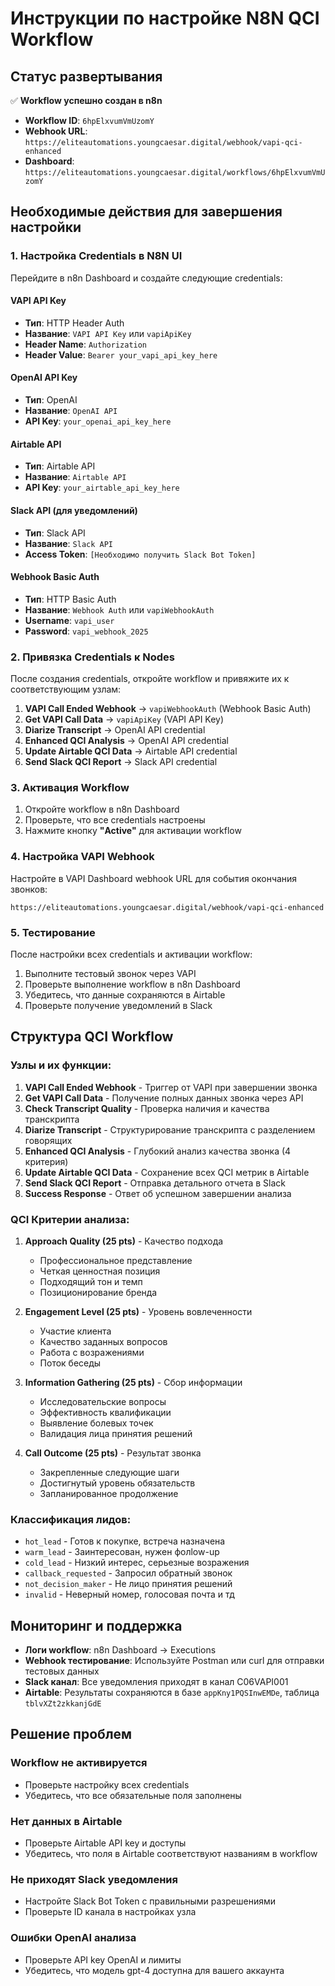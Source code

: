 # Инструкции по настройке N8N QCI Workflow

## Статус развертывания
✅ **Workflow успешно создан в n8n**
- **Workflow ID**: `6hpElxvumVmUzomY`
- **Webhook URL**: `https://eliteautomations.youngcaesar.digital/webhook/vapi-qci-enhanced`
- **Dashboard**: `https://eliteautomations.youngcaesar.digital/workflows/6hpElxvumVmUzomY`

## Необходимые действия для завершения настройки

### 1. Настройка Credentials в N8N UI

Перейдите в n8n Dashboard и создайте следующие credentials:

#### VAPI API Key
- **Тип**: HTTP Header Auth
- **Название**: `VAPI API Key` или `vapiApiKey`
- **Header Name**: `Authorization`
- **Header Value**: `Bearer your_vapi_api_key_here`

#### OpenAI API Key  
- **Тип**: OpenAI
- **Название**: `OpenAI API`
- **API Key**: `your_openai_api_key_here`

#### Airtable API
- **Тип**: Airtable API  
- **Название**: `Airtable API`
- **API Key**: `your_airtable_api_key_here`

#### Slack API (для уведомлений)
- **Тип**: Slack API
- **Название**: `Slack API`
- **Access Token**: `[Необходимо получить Slack Bot Token]`

#### Webhook Basic Auth
- **Тип**: HTTP Basic Auth
- **Название**: `Webhook Auth` или `vapiWebhookAuth`  
- **Username**: `vapi_user`
- **Password**: `vapi_webhook_2025`

### 2. Привязка Credentials к Nodes

После создания credentials, откройте workflow и привяжите их к соответствующим узлам:

1. **VAPI Call Ended Webhook** → `vapiWebhookAuth` (Webhook Basic Auth)
2. **Get VAPI Call Data** → `vapiApiKey` (VAPI API Key)
3. **Diarize Transcript** → OpenAI API credential
4. **Enhanced QCI Analysis** → OpenAI API credential  
5. **Update Airtable QCI Data** → Airtable API credential
6. **Send Slack QCI Report** → Slack API credential

### 3. Активация Workflow

1. Откройте workflow в n8n Dashboard
2. Проверьте, что все credentials настроены
3. Нажмите кнопку **"Active"** для активации workflow

### 4. Настройка VAPI Webhook

Настройте в VAPI Dashboard webhook URL для события окончания звонков:
```
https://eliteautomations.youngcaesar.digital/webhook/vapi-qci-enhanced
```

### 5. Тестирование

После настройки всех credentials и активации workflow:

1. Выполните тестовый звонок через VAPI
2. Проверьте выполнение workflow в n8n Dashboard
3. Убедитесь, что данные сохраняются в Airtable
4. Проверьте получение уведомлений в Slack

## Структура QCI Workflow

### Узлы и их функции:

1. **VAPI Call Ended Webhook** - Триггер от VAPI при завершении звонка
2. **Get VAPI Call Data** - Получение полных данных звонка через API
3. **Check Transcript Quality** - Проверка наличия и качества транскрипта
4. **Diarize Transcript** - Структурирование транскрипта с разделением говорящих  
5. **Enhanced QCI Analysis** - Глубокий анализ качества звонка (4 критерия)
6. **Update Airtable QCI Data** - Сохранение всех QCI метрик в Airtable
7. **Send Slack QCI Report** - Отправка детального отчета в Slack
8. **Success Response** - Ответ об успешном завершении анализа

### QCI Критерии анализа:

1. **Approach Quality (25 pts)** - Качество подхода
   - Профессиональное представление  
   - Четкая ценностная позиция
   - Подходящий тон и темп
   - Позиционирование бренда

2. **Engagement Level (25 pts)** - Уровень вовлеченности
   - Участие клиента
   - Качество заданных вопросов
   - Работа с возражениями
   - Поток беседы

3. **Information Gathering (25 pts)** - Сбор информации
   - Исследовательские вопросы
   - Эффективность квалификации
   - Выявление болевых точек
   - Валидация лица принятия решений

4. **Call Outcome (25 pts)** - Результат звонка
   - Закрепленные следующие шаги
   - Достигнутый уровень обязательств
   - Запланированное продолжение

### Классификация лидов:

- `hot_lead` - Готов к покупке, встреча назначена
- `warm_lead` - Заинтересован, нужен фолlow-up  
- `cold_lead` - Низкий интерес, серьезные возражения
- `callback_requested` - Запросил обратный звонок
- `not_decision_maker` - Не лицо принятия решений
- `invalid` - Неверный номер, голосовая почта и тд

## Мониторинг и поддержка

- **Логи workflow**: n8n Dashboard → Executions
- **Webhook тестирование**: Используйте Postman или curl для отправки тестовых данных
- **Slack канал**: Все уведомления приходят в канал C06VAPI001
- **Airtable**: Результаты сохраняются в базе `appKny1PQSInwEMDe`, таблица `tblvXZt2zkkanjGdE`

## Решение проблем

### Workflow не активируется
- Проверьте настройку всех credentials
- Убедитесь, что все обязательные поля заполнены

### Нет данных в Airtable  
- Проверьте Airtable API key и доступы
- Убедитесь, что поля в Airtable соответствуют названиям в workflow

### Не приходят Slack уведомления
- Настройте Slack Bot Token с правильными разрешениями
- Проверьте ID канала в настройках узла

### Ошибки OpenAI анализа
- Проверьте API key OpenAI и лимиты
- Убедитесь, что модель gpt-4 доступна для вашего аккаунта